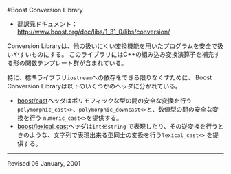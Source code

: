 #Boost Conversion Library

- 翻訳元ドキュメント： <http://www.boost.org/doc/libs/1_31_0/libs/conversion/>

Conversion Libraryは、他の扱いにくい変換機能を用いたプログラムを安全で扱いやすいものにする。 このライブラリにはC++の組み込み変換演算子を補完する形の関数テンプレート群が含まれている。

特に、標準ライブラリ`iostream`への依存をできる限りなくすために、 Boost Conversion Libraryは以下のいくつかのヘッダに分かれている。

- [boost/cast](./conversion/cast.md)ヘッダはポリモフィックな型の間の安全な変換を行う `polymorphic_cast<>`、`polymorphic_downcast<>`と、数値型の間の安全な変換を行う `numeric_cast<>`を提供する。
- [boost/lexical_cast](./conversion/lexical_cast.md)ヘッダは`int`を`string` で表現したり、その逆変換を行うときのような、文字列で表現出来る型同士の変換を行う`lexical_cast<>` を提供する。


***
Revised 06 January, 2001

